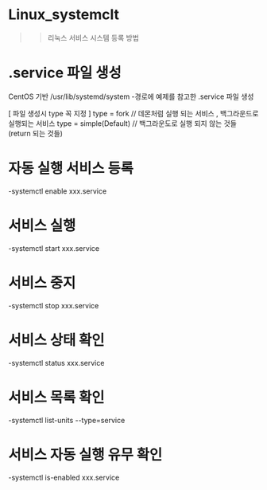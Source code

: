 # Linux_systemclt
>> 리눅스 서비스 시스템 등록 방법






# .service 파일 생성
CentOS 기반 /usr/lib/systemd/system
-경로에 예제를 참고한 .service 파일 생성

[ 파일 생성시 type 꼭 지정 ]
type = fork     // 데몬처럼 실행 되는 서비스 , 백그라운드로 실행되는 서비스
type = simple(Default)   // 백그라운도로 실행 되지 않는 것들(return 되는 것들)






# 자동 실행 서비스 등록
-systemctl enable xxx.service





# 서비스 실행
-systemctl start xxx.service 





# 서비스 중지
-systemctl stop xxx.service





# 서비스 상태 확인
-systemctl status xxx.service





# 서비스 목록 확인
-systemctl list-units --type=service





# 서비스 자동 실행 유무 확인
-systemctl is-enabled xxx.service

